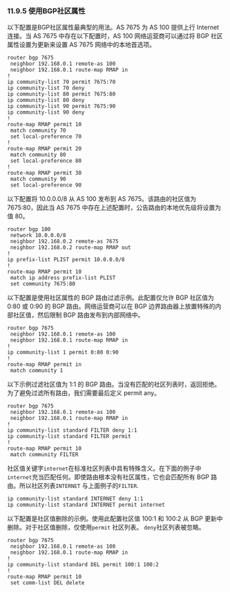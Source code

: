 ### 11.9.5 使用BGP社区属性

以下配置是BGP社区属性最典型的用法。AS 7675 为 AS 100 提供上行 Internet 连接。当 AS 7675 中存在以下配置时，AS 100 网络运营商可以通过将 BGP 社区属性设置为更新来设置 AS 7675 网络中的本地首选项。

```shell
router bgp 7675
 neighbor 192.168.0.1 remote-as 100
 neighbor 192.168.0.1 route-map RMAP in
!
ip community-list 70 permit 7675:70
ip community-list 70 deny
ip community-list 80 permit 7675:80
ip community-list 80 deny
ip community-list 90 permit 7675:90
ip community-list 90 deny
!
route-map RMAP permit 10
 match community 70
 set local-preference 70
!
route-map RMAP permit 20
 match community 80
 set local-preference 80
!
route-map RMAP permit 30
 match community 90
 set local-preference 90
```

以下配置将 10.0.0.0/8 从 AS 100 发布到 AS 7675。该路由的社区值为 7675:80，因此当 AS 7675 中存在上述配置时，公告路由的本地优先级将设置为值 80。

```shell
router bgp 100
 network 10.0.0.0/8
 neighbor 192.168.0.2 remote-as 7675
 neighbor 192.168.0.2 route-map RMAP out
!
ip prefix-list PLIST permit 10.0.0.0/8
!
route-map RMAP permit 10
 match ip address prefix-list PLIST
 set community 7675:80
```

以下配置是使用社区属性的 BGP 路由过滤示例。此配置仅允许 BGP 社区值为 0:80 或 0:90 的 BGP 路由。网络运营商可以在 BGP 边界路由器上放置特殊的内部社区值，然后限制 BGP 路由发布到内部网络中。

```shell
router bgp 7675
 neighbor 192.168.0.1 remote-as 100
 neighbor 192.168.0.1 route-map RMAP in
!
ip community-list 1 permit 0:80 0:90
!
route-map RMAP permit in
 match community 1
```

以下示例过滤社区值为 1:1 的 BGP 路由。当没有匹配的社区列表时，返回拒绝。为了避免过滤所有路由，我们需要最后定义 permit any。

```shell
router bgp 7675
 neighbor 192.168.0.1 remote-as 100
 neighbor 192.168.0.1 route-map RMAP in
!
ip community-list standard FILTER deny 1:1
ip community-list standard FILTER permit
!
route-map RMAP permit 10
 match community FILTER
```

社区值关键字`internet`在标准社区列表中具有特殊含义。在下面的例子中`internet`充当匹配任何。即使路由根本没有社区属性，它也会匹配所有 BGP 路由。所以社区列表`INTERNET` 与上面例子的`FILTER`.

```shell
ip community-list standard INTERNET deny 1:1
ip community-list standard INTERNET permit internet
```

以下配置是社区值删除的示例。使用此配置社区值 100:1 和 100:2 从 BGP 更新中删除。对于社区值删除，仅使用`permit` 社区列表。 `deny`社区列表被忽略。

```shell
router bgp 7675
 neighbor 192.168.0.1 remote-as 100
 neighbor 192.168.0.1 route-map RMAP in
!
ip community-list standard DEL permit 100:1 100:2
!
route-map RMAP permit 10
 set comm-list DEL delete
```

